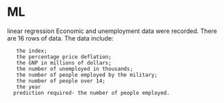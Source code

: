 # ML
linear regression
Economic and unemployment data were recorded.
 There are 16 rows of data.  The data include:
 
       the index;
       the percentage price deflation;
       the GNP in millions of dollars;
       the number of unemployed in thousands;
       the number of people employed by the military;
       the number of people over 14;
       the year
      prediction required- the number of people employed.
